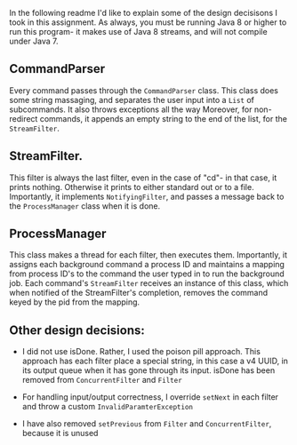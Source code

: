In the following readme I'd like to explain some of the design decisisons I took in this assignment.
As always, you must be running Java 8 or higher to run this program-
it makes use of Java 8 streams, and will not compile under Java 7.

## CommandParser
Every command passes through the ```CommandParser``` class. 
This class does some string massaging, and separates the user input 
into a ```List``` of subcommands. It also throws exceptions all the way
Moreover, for non-redirect commands, it appends an empty string to the end of the list,
for the ```StreamFilter```.


## StreamFilter. 
This filter is always the last filter, even in the case of "cd"- in that case,
it prints nothing. Otherwise it prints to either standard out or to a file.
Importantly, it implements ```NotifyingFilter```, and passes a message back 
to the ```ProcessManager``` class when it is done.

## ProcessManager
This class makes a thread for each filter, then executes them. 
Importantly, it assigns each background command a process ID and maintains a mapping 
from process ID's to the command the user typed in to run the background job. Each 
command's ```StreamFilter``` receives an instance of this class, which when notified 
of the StreamFilter's completion, removes the command keyed by the pid from 
the mapping. 


## Other design decisions:   
   *    I did not use isDone. Rather, I used the poison pill approach.
        This approach has each filter place a special string, in this case a v4 UUID,
        in its output queue when it has gone through its input. 
        isDone has been removed from ```ConcurrentFilter``` and ```Filter```
        
   *    For handling input/output correctness, I override ```setNext```
        in each filter and throw a custom ```InvalidParamterException```
    
   *    I have also removed ```setPrevious``` from ```Filter``` and ```ConcurrentFilter```,
        because it is unused
          